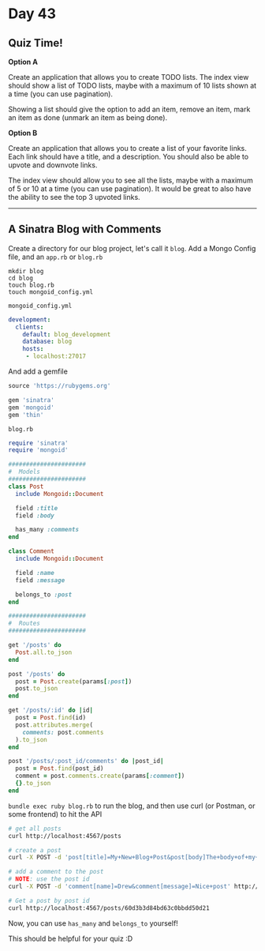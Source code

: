 # Day 43  
  
## Quiz Time!  
  
**Option A**  

Create an application that allows you to create TODO lists. The index view should show a list of TODO lists, maybe with a maximum of 10 lists shown at a time (you can use pagination).  

Showing a list should give the option to add an item, remove an item, mark an item as done (unmark an item as being done).  
  
**Option B**  
  
Create an application that allows you to create a list of your favorite links. Each link should have a title, and a description. You should also be able to upvote and downvote links.  
  
The index view should allow you to see all the lists, maybe with a maximum of 5 or 10 at a time (you can use pagination). It would be great to also have the ability to see the top 3 upvoted links.
  
---

## A Sinatra Blog with Comments  
  
Create a directory for our blog project, let's call it `blog`. Add a Mongo Config file, and an `app.rb` or `blog.rb`  
  
```
mkdir blog
cd blog
touch blog.rb
touch mongoid_config.yml

```

`mongoid_config.yml`
```yml
development:
  clients:
    default: blog_development
    database: blog
    hosts:
     - localhost:27017
```

And add a gemfile
```ruby
source 'https://rubygems.org'

gem 'sinatra'
gem 'mongoid'
gem 'thin'

```

`blog.rb`
```ruby
require 'sinatra'
require 'mongoid'

######################
#  Models
######################
class Post
  include Mongoid::Document

  field :title
  field :body

  has_many :comments
end

class Comment
  include Mongoid::Document

  field :name
  field :message

  belongs_to :post
end

######################
#  Routes
######################

get '/posts' do
  Post.all.to_json
end

post '/posts' do
  post = Post.create(params[:post])
  post.to_json
end

get '/posts/:id' do |id|
  post = Post.find(id)
  post.attributes.merge(
    comments: post.comments
  ).to_json
end

post '/posts/:post_id/comments' do |post_id|
  post = Post.find(post_id)
  comment = post.comments.create(params[:comment])
  {}.to_json
end

```

`bundle exec ruby blog.rb` to run the blog, and then use curl (or Postman, or some frontend) to hit the API  
  
```sh
# get all posts
curl http://localhost:4567/posts

# create a post
curl -X POST -d 'post[title]=My+New+Blog+Post&post[body]The+body+of+my+blog+post.' http://localhost:4567/posts

# add a comment to the post
# NOTE: use the post id
curl -X POST -d 'comment[name]=Drew&comment[message]=Nice+post' http://localhost:4567/posts/60d3b3d84bd63c0bbdd50d21/comments

# Get a post by post id
curl http://localhost:4567/posts/60d3b3d84bd63c0bbdd50d21
```

Now, you can use `has_many` and `belongs_to` yourself!  
  
This should be helpful for your quiz :D
